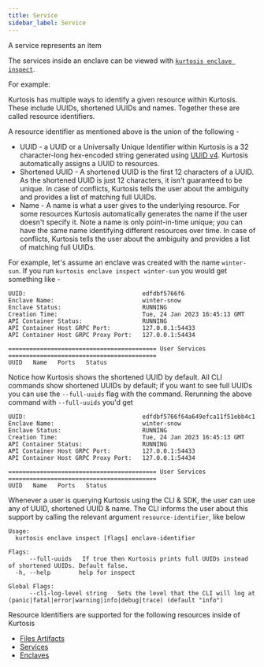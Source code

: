 ```yaml
---
title: Service
sidebar_label: Service
---
```


A service represents an item

The services inside an enclave can be viewed with [`kurtosis enclave inspect`](../cli-reference/enclave-inspect.md).

For example:




Kurtosis has multiple ways to identify a given resource within Kurtosis. These include UUIDs, shortened UUIDs and names. Together these are called resource identifiers.

A resource identifier as mentioned above is the union of the following -

- UUID - a UUID or a Universally Unique Identifier within Kurtosis is a 32 character-long hex-encoded string generated using [UUID v4][uuidv4]. Kurtosis automatically assigns a UUID to resources.
- Shortened UUID - A shortened UUID is the first 12 characters of a UUID. As the shortened UUID is just 12 characters, it isn't guaranteed to be unique. In case of conflicts, Kurtosis tells the user about the ambiguity and provides
a list of matching full UUIDs.
- Name - A name is what a user gives to the underlying resource. For some resources Kurtosis automatically generates the name if the user doesn't specify it. Note a name is only point-in-time unique; you can have the same name identifying different resources over time. In case of conflicts, Kurtosis tells the user about the ambiguity and provides a list of matching full UUIDs.

For example, let's assume an enclave was created with the name `winter-sun`. If you run `kurtosis enclave inspect winter-sun` you would get something like -

```
UUID:                                 edfdbf5766f6
Enclave Name:                         winter-snow
Enclave Status:                       RUNNING
Creation Time:                        Tue, 24 Jan 2023 16:45:13 GMT
API Container Status:                 RUNNING
API Container Host GRPC Port:         127.0.0.1:54433
API Container Host GRPC Proxy Port:   127.0.0.1:54434

========================================== User Services ==========================================
UUID   Name   Ports   Status
```

Notice how Kurtosis shows the shortened UUID by default. All CLI commands show
shortened UUIDs by default; if you want to see full UUIDs you can use the `--full-uuids` flag with the command. Rerunning the above command with `--full-uuids` you'd get

```
UUID:                                 edfdbf5766f64a649efca11f51ebb4c1
Enclave Name:                         winter-snow
Enclave Status:                       RUNNING
Creation Time:                        Tue, 24 Jan 2023 16:45:13 GMT
API Container Status:                 RUNNING
API Container Host GRPC Port:         127.0.0.1:54433
API Container Host GRPC Proxy Port:   127.0.0.1:54434

========================================== User Services ==========================================
UUID   Name   Ports   Status
```

Whenever a user is querying Kurtosis using the CLI & SDK, the user can use any of UUID, shortened UUID & name. The CLI informs the user about this support by calling the relevant argument `resource-identifier`, like below

```
Usage:
  kurtosis enclave inspect [flags] enclave-identifier

Flags:
      --full-uuids   If true then Kurtosis prints full UUIDs instead of shortened UUIDs. Default false.
  -h, --help        help for inspect

Global Flags:
      --cli-log-level string   Sets the level that the CLI will log at (panic|fatal|error|warning|info|debug|trace) (default "info")
```

Resource Identifiers are supported for the following resources inside of Kurtosis

- [Files Artifacts][files-artifacts]
- [Services][services]
- [Enclaves][enclaves]

<!------------------ ONLY LINKS BELOW HERE -------------------->
[uuidv4]: https://en.wikipedia.org/wiki/Universally_unique_identifier#Version_4_(random)
[files-artifacts]: ./files-artifacts.md
[services]: ./glossary.md#user-service
[enclaves]: ./glossary.md#enclave
